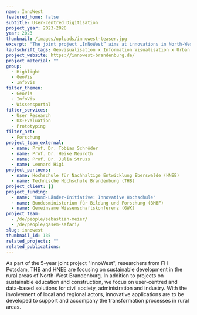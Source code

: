 ```yaml
---
name: InnoWest
featured_home: false
subtitle: User-centred Digitisation
project_year: 2023-2028
year: 2023
thumbnail: /images/uploads/innowest-teaser.jpg
excerpt: "The joint project „InNoWest“ aims at innovations in North-West Brandenburg and brings together two major transformation challenges: Sustainable development and digitalisation."
laufschrift_tags: Geovisualisation x Information Visualisation x Urban Planning
project_website: https://innowest-brandenburg.de/
project_material: ""
group:
  - Highlight
  - GeoVis
  - InfoVis
filter_themen:
  - GeoVis
  - InfoVis
  - Wissensportal
filter_services:
  - User Research
  - UX-Evaluation
  - Prototyping
filter_art:
  - Forschung
project_team_external:
  - name: Prof. Dr. Tobias Schröder
  - name: Prof. Dr. Heike Neuroth
  - name: Prof. Dr. Julia Struss
  - name: Leonard Higi
project_partners:
  - name: Hochschule für Nachhaltige Entwicklung Eberswalde (HNEE)
  - name: Technische Hochschule Brandenburg (THB)
project_client: []
project_funding:
  - name: "Bund-Länder-Initiative: Innovative Hochschule"
  - name: Bundesministerium für Bildung und Forschung (BMBF)
  - name: Gemeinsame Wissenschaftskonferenz (GWK)
project_team:
  - /de/people/sebastian-meier/
  - /de/people/qasem-safari/
slug: innowest
thumbnail_id: 135
related_projects: ""
related_publications:
---
```

As part of the 5-year joint project "InnoWest", researchers from FH Potsdam, THB and HNEE are focusing on sustainable development in the rural areas of North-West Brandenburg. In addition to projects on sustainable education and construction, we focus on user-centred and data-based solutions for civil society, administration and industry. With the involvement of local and regional actors, innovative applications are to be developed to support and accompany the transformation processes in rural areas.


